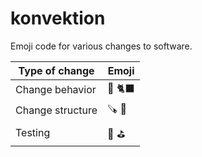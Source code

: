 # konvektion

Emoji code for various changes to software.

| Type of change | Emoji |
| -------------- | ----- |
| Change behavior | 🐾 🐈‍⬛ |
| Change structure | 🪚 🧼 |
| Testing | 🧪 ⛳ |
